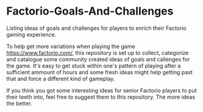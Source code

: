 # Factorio-Goals-And-Challenges
Listing ideas of goals and challenges for players to enrich their Factorio gaming experience.

To help get more variations when playing the game https://www.factorio.com/, this repository is set up to collect, categorize and catalogue some community created ideas of goals and callenges for the game. It's easy to get stuck within one's pattern of playing after a sufficient ammount of hours and some fresh ideas might help getting past that and force a different kind of gameplay.

If you think you got some interesting ideas for senior Factorio players to put their teeth into, feel free to suggest them to this repository. The more ideas the better. 
